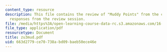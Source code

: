 ```yaml
---
content_type: resource
description: This file contains the review of "Muddy Points" from the course and student
  responses from the review session.
file: /media/https%3A/open-learning-course-data-rc.s3.amazonaws.com/16-01-unified-engineering-i-ii-iii-iv-fall-2005-spring-2006/663d2779ce70738abd09baeb50ece46e_zu3mud.pdf
file_type: application/pdf
resourcetype: Document
title: zu3mud.pdf
uid: 663d2779-ce70-738a-bd09-baeb50ece46e
---
```

